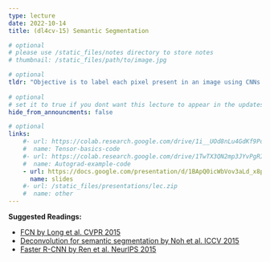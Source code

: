 ```yaml
---
type: lecture
date: 2022-10-14
title: (dl4cv-15) Semantic Segmentation

# optional
# please use /static_files/notes directory to store notes
# thumbnail: /static_files/path/to/image.jpg 

# optional
tldr: "Objective is to label each pixel present in an image using CNNs."
  
# optional
# set it to true if you dont want this lecture to appear in the updates section
hide_from_announcments: false

# optional
links: 
    #- url: https://colab.research.google.com/drive/1i__UOd8nLu4GdKf9PoT_w3ORVvGcgQAq?usp=sharing
    #  name: Tensor-basics-code
    #- url: https://colab.research.google.com/drive/1TwTX3QN2mp3JYvPgRIpUzkiHjKOA0aM_?usp=sharing
    #  name: Autograd-example-code
    - url: https://docs.google.com/presentation/d/1BApQ0icWbVov3aLd_x8pVD9xYJezCktiTp5gn15BnaA/edit?usp=sharing
      name: slides
    #- url: /static_files/presentations/lec.zip
    #  name: other
---
```

**Suggested Readings:**
- [FCN by Long et al. CVPR 2015](https://arxiv.org/pdf/1411.4038.pdf)
- [Deconvolution for semantic segmentation by Noh et al. ICCV 2015](https://arxiv.org/pdf/1505.04366.pdf)
- [Faster R-CNN by Ren et al. NeurIPS 2015](https://arxiv.org/abs/1506.01497)
